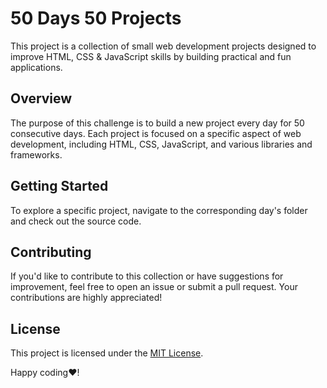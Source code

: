 # 50 Days 50 Projects

This project is a collection of small web development projects designed to improve HTML, CSS & JavaScript skills by building practical and fun applications.

## Overview

The purpose of this challenge is to build a new project every day for 50 consecutive days. Each project is focused on a specific aspect of web development, including HTML, CSS, JavaScript, and various libraries and frameworks.

## Getting Started

To explore a specific project, navigate to the corresponding day's folder and check out the source code.

## Contributing

If you'd like to contribute to this collection or have suggestions for improvement, feel free to open an issue or submit a pull request. Your contributions are highly appreciated!

## License

This project is licensed under the [MIT License](./LICENSE).

Happy coding❤️!
